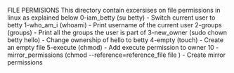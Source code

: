 FILE PERMISIONS 
This directory contain excersises on file permissions in linux as explained below
0-iam_betty (su betty) - Switch current user to betty
1-who_am_i (whoami) - Print username of the current user
2-groups (groups) - Print all the groups the user is part of
3-new_owner (sudo chown betty hello) - Change ownership of hello to betty
4-empty (touch) - Create an empty file
5-execute (chmod) - Add execute permission to owner
10 -mirror_permissions (chmod --reference=reference_file file ) - Create mirror permissions
